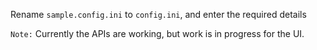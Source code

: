 Rename `sample.config.ini` to `config.ini`, and enter the required details

`Note:` Currently the APIs are working, but work is in progress for the UI.